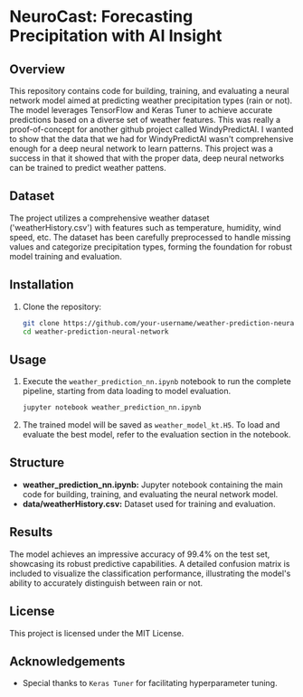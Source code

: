 # NeuroCast: Forecasting Precipitation with AI Insight
## Overview

This repository contains code for building, training, and evaluating a neural network model aimed at predicting weather precipitation types (rain or not). The model leverages TensorFlow and Keras Tuner to achieve accurate predictions based on a diverse set of weather features.  This was really a proof-of-concept for another github project called WindyPredictAI.  I wanted to show that the data that we had for WindyPredictAI wasn't comprehensive enough for a deep neural network to learn patterns.  This project was a success in that it showed that with the proper data, deep neural networks can be trained to predict weather pattens.

## Dataset

The project utilizes a comprehensive weather dataset ('weatherHistory.csv') with features such as temperature, humidity, wind speed, etc. The dataset has been carefully preprocessed to handle missing values and categorize precipitation types, forming the foundation for robust model training and evaluation.

## Installation

1. Clone the repository:

   ```bash
   git clone https://github.com/your-username/weather-prediction-neural-network.git
   cd weather-prediction-neural-network
   ```
   
## Usage

1. Execute the `weather_prediction_nn.ipynb` notebook to run the complete pipeline, starting from data loading to model evaluation.
    ```bash
    jupyter notebook weather_prediction_nn.ipynb
    ```

3. The trained model will be saved as `weather_model_kt.H5`. To load and evaluate the best model, refer to the evaluation section in the notebook.


## Structure
* __weather_prediction_nn.ipynb:__ Jupyter notebook containing the main code for building, training, and evaluating the neural network model.
* __data/weatherHistory.csv:__ Dataset used for training and evaluation.

## Results

The model achieves an impressive accuracy of 99.4% on the test set, showcasing its robust predictive capabilities. A detailed confusion matrix is included to visualize the classification performance, illustrating the model's ability to accurately distinguish between rain or not.

## License
This project is licensed under the MIT License.

## Acknowledgements
* Special thanks to `Keras Tuner` for facilitating hyperparameter tuning.
